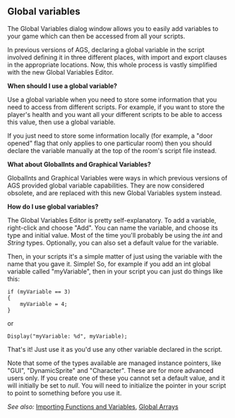 ## Global variables

The Global Variables dialog window allows you to easily add variables to your
game which can then be accessed from all your scripts.

In previous versions of AGS, declaring a global variable in the script
involved defining it in three different places, with import and export
clauses in the appropriate locations. Now, this whole process is vastly
simplified with the new Global Variables Editor.

**When should I use a global variable?**

Use a global variable when you need to store some information that you
need to access from different scripts. For example, if you want to store
the player's health and you want all your different scripts to be able
to access this value, then use a global variable.

If you just need to store some information locally (for example, a "door
opened" flag that only applies to one particular room) then you should
declare the variable manually at the top of the room's script file
instead.

**What about GlobalInts and Graphical Variables?**

GlobalInts and Graphical Variables were ways in which previous versions
of AGS provided global variable capabilities. They are now considered
obsolete, and are replaced with this new Global Variables system
instead.

**How do I use global variables?**

The Global Variables Editor is pretty self-explanatory. To add a
variable, right-click and choose "Add". You can name the variable, and
choose its type and initial value. Most of the time you'll probably be
using the *int* and *String* types. Optionally, you can also set a
default value for the variable.

Then, in your scripts it's a simple matter of just using the variable
with the name that you gave it. Simple! So, for example if you add an
int global variable called "myVariable", then in your script you can
just do things like this:

```ags
if (myVariable == 3)
{
    myVariable = 4;
}
```

or

`Display("myVariable: %d", myVariable);`

That's it! Just use it as you'd use any other variable declared in the
script.

Note that some of the types available are managed instance pointers,
like "GUI", "DynamicSprite" and "Character". These are for more advanced
users only. If you create one of these you cannot set a default value,
and it will initially be set to *null*. You will need to initialize the
pointer in your script to point to something before you use it.

*See also:* [Importing Functions and Variables](ImportingFunctionsAndVariables), [Global Arrays](GlobalArrays)

